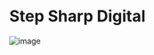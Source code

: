 # Step Sharp Digital

![image](https://github.com/stepsharpdigital/.github/assets/31367048/e4383321-4555-4858-ad3d-48a74564a928)
